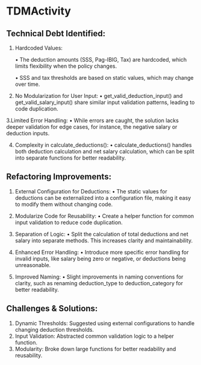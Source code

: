 # TDMActivity

## Technical Debt Identified:
1. Hardcoded Values:
   
   • The deduction amounts (SSS, Pag-IBIG, Tax) are hardcoded, which limits flexibility when the policy changes.

   • SSS and tax thresholds are based on static values, which may change over time.

3. No Modularization for User Input:
   • get_valid_deduction_input() and get_valid_salary_input() share similar input validation patterns, leading to code duplication.

3.Limited Error Handling:
  • While errors are caught, the solution lacks deeper validation for edge cases, for instance, the negative salary or deduction inputs.

4. Complexity in calculate_deductions():
   • calculate_deductions() handles both deduction calculation and net salary calculation, which can be split into separate functions for better readability.

## Refactoring Improvements:
1. External Configuration for Deductions:
   • The static values for deductions can be externalized into a configuration file, making it easy to modify them without changing code.

2. Modularize Code for Reusability:
   • Create a helper function for common input validation to reduce code duplication.

3. Separation of Logic:
   • Split the calculation of total deductions and net salary into separate methods. This increases clarity and maintainability.

4. Enhanced Error Handling:
   • Introduce more specific error handling for invalid inputs, like salary being zero or negative, or deductions being unreasonable.

5. Improved Naming:
    • Slight improvements in naming conventions for clarity, such as renaming deduction_type to deduction_category for better readability.

## Challenges & Solutions:
1. Dynamic Thresholds: Suggested using external configurations to handle changing deduction thresholds.
2. Input Validation: Abstracted common validation logic to a helper function.
3. Modularity: Broke down large functions for better readability and reusability.

